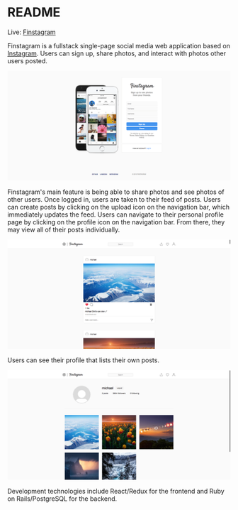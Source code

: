 # README

Live: [Finstagram](https://finstagram-aa.herokuapp.com/#/ "Finstagram")

Finstagram is a fullstack single-page social media web application based on [Instagram](https://www.instagram.com/ "Instagram"). Users can sign up, share photos, and interact with photos other users posted.

![](./readme_images/splash-ss.png)

Finstagram's main feature is being able to share photos and see photos of other users. Once logged in, users are taken to their feed of posts. Users can create posts by clicking on the upload icon on the navigation bar, which immediately updates the feed. Users can navigate to their personal profile page by clicking on the profile icon on the navigation bar. From there, they may view all of their posts individually. 

![](./readme_images/feed-ss.png)

Users can see their profile that lists their own posts.

![](./readme_images/profile-ss.png)

Development technologies include React/Redux for the frontend and Ruby on Rails/PostgreSQL for the backend.
